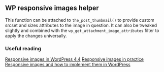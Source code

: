 ## WP responsive images helper
This function can be attached to `the_post_thumbnail()` to provide custom srcset and sizes attributes to the image in question. It can also be tweaked slightly and combined with the `wp_get_attachment_image_attributes` filter to apply the changes universally.

### Useful reading
[Responsive images in WordPress 4.4](https://make.wordpress.org/core/2015/11/10/responsive-images-in-wordpress-4-4/)
[Responsive images in practice](https://alistapart.com/article/responsive-images-in-practice/)
[Responsive images and how to implement them in WordPress](https://www.malthemilthers.com/responsive-images-and-how-to-implement-them-in-wordpress/)